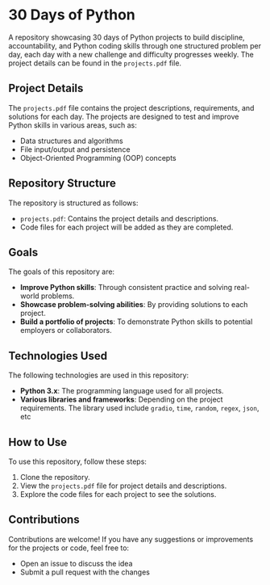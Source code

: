 # 30 Days of Python

A repository showcasing 30 days of Python projects to build discipline, accountability, and Python coding skills through one structured problem per day, each day with a new challenge and difficulty progresses weekly. The project details can be found in the `projects.pdf` file.

## Project Details
The `projects.pdf` file contains the project descriptions, requirements, and solutions for each day. The projects are designed to test and improve Python skills in various areas, such as:

* Data structures and algorithms
* File input/output and persistence
* Object-Oriented Programming (OOP) concepts

## Repository Structure
The repository is structured as follows:

* `projects.pdf`: Contains the project details and descriptions.
* Code files for each project will be added as they are completed.

## Goals
The goals of this repository are:

* **Improve Python skills**: Through consistent practice and solving real-world problems.
* **Showcase problem-solving abilities**: By providing solutions to each project.
* **Build a portfolio of projects**: To demonstrate Python skills to potential employers or collaborators.

## Technologies Used
The following technologies are used in this repository:

* **Python 3.x**: The programming language used for all projects.
* **Various libraries and frameworks**: Depending on the project requirements. The library used include `gradio`, `time`, `random`, `regex`, `json`, etc

## How to Use
To use this repository, follow these steps:

1. Clone the repository.                                               
2. View the `projects.pdf` file for project details and descriptions.
3. Explore the code files for each project to see the solutions.

## Contributions
Contributions are welcome! If you have any suggestions or improvements for the projects or code, feel free to:

* Open an issue to discuss the idea
* Submit a pull request with the changes
